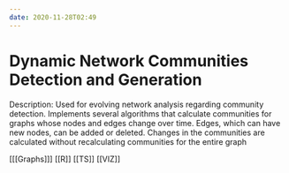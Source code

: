 ```yaml
---
date: 2020-11-28T02:49
---
```


# Dynamic Network Communities Detection and Generation

Description: Used for evolving network analysis regarding community detection. Implements several algorithms that calculate communities for graphs whose nodes and edges change over time. Edges, which can have new nodes, can be added or deleted. Changes in the communities are calculated without recalculating communities for the entire graph

[[[Graphs]]]
[[R]]
[[TS]]
[[VIZ]]
